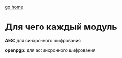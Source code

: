 [go home](../../../README.md)

# Для чего каждый модуль

**AES:** для синхронного шифрования

**openpgp:** для ассинхронного шифрования